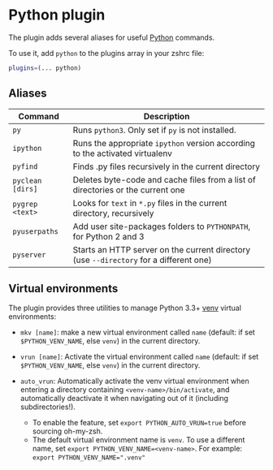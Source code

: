 # Python plugin

The plugin adds several aliases for useful [Python](https://www.python.org/) commands.

To use it, add `python` to the plugins array in your zshrc file:

```zsh
plugins=(... python)
```

## Aliases

| Command          | Description                                                                            |
| ---------------- | -------------------------------------------------------------------------------------- |
| `py`             | Runs `python3`. Only set if `py` is not installed.                                     |
| `ipython`        | Runs the appropriate `ipython` version according to the activated virtualenv           |
| `pyfind`         | Finds .py files recursively in the current directory                                   |
| `pyclean [dirs]` | Deletes byte-code and cache files from a list of directories or the current one        |
| `pygrep <text>`  | Looks for `text` in `*.py` files in the current directory, recursively                 |
| `pyuserpaths`    | Add user site-packages folders to `PYTHONPATH`, for Python 2 and 3                     |
| `pyserver`       | Starts an HTTP server on the current directory (use `--directory` for a different one) |

## Virtual environments

The plugin provides three utilities to manage Python 3.3+ [venv](https://docs.python.org/3/library/venv.html)
virtual environments:

- `mkv [name]`: make a new virtual environment called `name` (default: if set `$PYTHON_VENV_NAME`, else
  `venv`) in the current directory.

- `vrun [name]`: Activate the virtual environment called `name` (default: if set `$PYTHON_VENV_NAME`, else
  `venv`) in the current directory.

- `auto_vrun`: Automatically activate the venv virtual environment when entering a directory containing
  `<venv-name>/bin/activate`, and automatically deactivate it when navigating out of it (including
  subdirectories!).
  - To enable the feature, set `export PYTHON_AUTO_VRUN=true` before sourcing oh-my-zsh.
  - The default virtual environment name is `venv`. To use a different name, set
    `export PYTHON_VENV_NAME=<venv-name>`. For example: `export PYTHON_VENV_NAME=".venv"`
